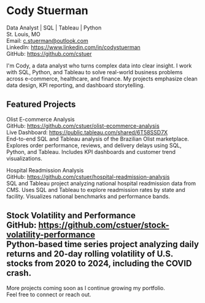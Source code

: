 # Cody Stuerman

Data Analyst | SQL | Tableau | Python  
St. Louis, MO  
Email: c.stuerman@outlook.com  
LinkedIn: https://www.linkedin.com/in/codystuerman  
GitHub: https://github.com/cstuer

I'm Cody, a data analyst who turns complex data into clear insight. I work with SQL, Python, and Tableau to solve real-world business problems across e-commerce, healthcare, and finance. My projects emphasize clean data design, KPI reporting, and dashboard storytelling.

## Featured Projects

Olist E-commerce Analysis  
GitHub: https://github.com/cstuer/olist-ecommerce-analysis  
Live Dashboard: https://public.tableau.com/shared/6T58SSD7X  
End-to-end SQL and Tableau analysis of the Brazilian Olist marketplace. Explores order performance, reviews, and delivery delays using SQL, Python, and Tableau. Includes KPI dashboards and customer trend visualizations.

Hospital Readmission Analysis  
GitHub: https://github.com/cstuer/hospital-readmission-analysis  
SQL and Tableau project analyzing national hospital readmission data from CMS. Uses SQL and Tableau to explore readmission rates by state and facility. Visualizes national benchmarks and performance bands.

Stock Volatility and Performance  
GitHub: https://github.com/cstuer/stock-volatility-performance  
Python-based time series project analyzing daily returns and 20-day rolling volatility of U.S. stocks from 2020 to 2024, including the COVID crash.
---

More projects coming soon as I continue growing my portfolio.  
Feel free to connect or reach out.

